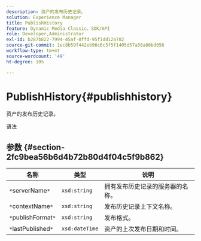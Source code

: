```yaml
---
description: 资产的发布历史记录。
solution: Experience Manager
title: PublishHistory
feature: Dynamic Media Classic，SDK/API
role: Developer,Administrator
exl-id: b287b822-7994-45af-8ffd-95f1dd12a782
source-git-commit: 1ec8b59f442eb96c6c3f5f1405d57a38a86bd056
workflow-type: tm+mt
source-wordcount: '49'
ht-degree: 10%

---
```


# PublishHistory{#publishhistory}

资产的发布历史记录。

语法

## 参数 {#section-2fc9bea56b6d4b72b80d4f04c5f9b862}

| 名称 | 类型 | 说明 |
|---|---|---|
| `*`serverName`*` | `xsd:string` | 拥有发布历史记录的服务器的名称。 |
| `*`contextName`*` | `xsd:string` | 发布历史记录上下文名称。 |
| `*`publishFormat`*` | `xsd:string` | 发布格式。 |
| `*`lastPublished`*` | `xsd:dateTime` | 资产的上次发布日期和时间。 |

